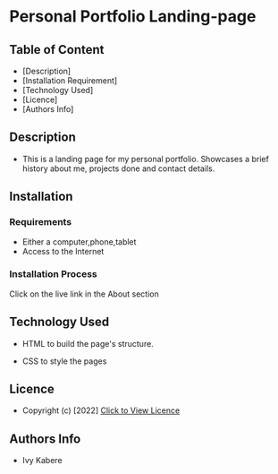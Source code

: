 # Personal Portfolio Landing-page

## Table of Content

- [Description]
- [Installation Requirement]
- [Technology Used]
- [Licence]
- [Authors Info]

## Description

- This is a landing page for my personal portfolio. Showcases a brief history about me, projects done and contact details.

## Installation

### Requirements

- Either a computer,phone,tablet
- Access to the Internet

### Installation Process

Click on the live link in the About section

## Technology Used

- HTML to build the page's structure.

- CSS to style the pages

## Licence

- Copyright (c) [2022] [Click to View Licence](LICENSE)

## Authors Info

- Ivy Kabere
